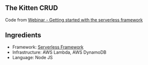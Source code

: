 ## The Kitten CRUD

Code from [Webinar - Getting started with the serverless framework](https://www.youtube.com/watch?v=LXB2Nv9ygQc)

## Ingredients

- Framework: [Serverless Framework](https://www.serverless.com/)
- Infrastructure: AWS Lambda, AWS DynamoDB
- Language: Node JS